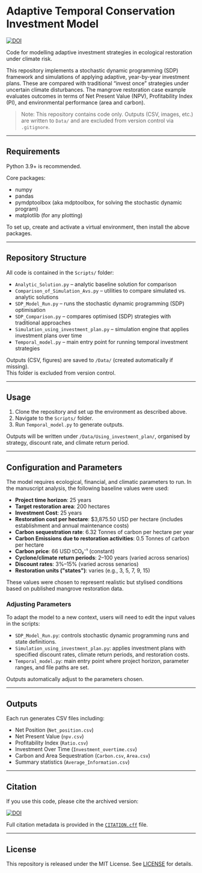 # Adaptive Temporal Conservation Investment Model

[![DOI](https://zenodo.org/badge/1052405541.svg)](https://doi.org/10.5281/zenodo.17075221)


Code for modelling adaptive investment strategies in ecological restoration under climate risk.

This repository implements a stochastic dynamic programming (SDP) framework and simulations of applying adaptive, year-by-year investment plans. These are compared with traditional “invest once” strategies under uncertain climate disturbances. The mangrove restoration case example evaluates outcomes in terms of Net Present Value (NPV), Profitability Index (PI), and environmental performance (area and carbon).

> Note: This repository contains code only. Outputs (CSV, images, etc.) are written to `Data/` and are excluded from version control via `.gitignore`.

---

## Requirements

Python 3.9+ is recommended.

Core packages:
- numpy  
- pandas  
- pymdptoolbox (aka mdptoolbox, for solving the stochastic dynamic program)  
- matplotlib (for any plotting)

To set up, create and activate a virtual environment, then install the above packages.

---

## Repository Structure

All code is contained in the `Scripts/` folder:

- `Analytic_Solution.py` – analytic baseline solution for comparison  
- `Comparison_of_Simulation_Avs.py` – utilities to compare simulated vs. analytic solutions  
- `SDP_Model_Run.py` – runs the stochastic dynamic programming (SDP) optimisation  
- `SDP_Comparison.py` – compares optimised (SDP) strategies with traditional approaches  
- `Simulation_using_investment_plan.py` – simulation engine that applies investment plans over time  
- `Temporal_model.py` – main entry point for running temporal investment strategies  

Outputs (CSV, figures) are saved to `/Data/` (created automatically if missing).  
This folder is excluded from version control.

---

## Usage

1. Clone the repository and set up the environment as described above.  
2. Navigate to the `Scripts/` folder.  
3. Run `Temporal_model.py` to generate outputs.  

Outputs will be written under `/Data/Using_investment_plan/`, organised by strategy, discount rate, and climate return period.

---

## Configuration and Parameters

The model requires ecological, financial, and climatic parameters to run. In the manuscript analysis, the following baseline values were used:

- **Project time horizon**: 25 years
- **Target restoration area**: 200 hectares
- **Investment Cost**: 25 years
- **Restoration cost per hectare**: $3,875.50 USD per hectare (includes establishment and annual maintenance costs)
- **Carbon sequestration rate**: 6.32 Tonnes of carbon per hectare per year
- **Carbon Emissions due to restoration activities**: 0.5 Tonnes of carbon per hectare
- **Carbon price**: 66 USD tCO₂⁻¹ (constant)  
- **Cyclone/climate return periods**: 2–100 years (varied across senarios)
- **Discount rates**: 3%–15%  (varied across senarios)
- **Restoration units ("states")**: varies (e.g., 3, 5, 7, 9, 15)

These values were chosen to represent realistic but stylised conditions based on published mangrove restoration data.

### Adjusting Parameters
To adapt the model to a new context, users will need to edit the input values in the scripts:

- `SDP_Model_Run.py`: controls stochastic dynamic programming runs and state definitions.  
- `Simulation_using_investment_plan.py`: applies investment plans with specified discount rates, climate return periods, and restoration costs.  
- `Temporal_model.py`: main entry point where project horizon, parameter ranges, and file paths are set.  

Outputs automatically adjust to the parameters chosen.

---


## Outputs

Each run generates CSV files including:
- Net Position (`Net_position.csv`)  
- Net Present Value (`npv.csv`)  
- Profitability Index (`Ratio.csv`)  
- Investment Over Time (`Investment_overtime.csv`)  
- Carbon and Area Sequestration (`Carbon.csv`, `Area.csv`)  
- Summary statistics (`Average_Information.csv`)  

---

## Citation

If you use this code, please cite the archived version:

[![DOI](https://zenodo.org/badge/DOI/10.5281/zenodo.17075222.svg)](https://doi.org/10.5281/zenodo.17075222)

Full citation metadata is provided in the [`CITATION.cff`](./CITATION.cff) file.  

---

## License

This repository is released under the MIT License. See [LICENSE](LICENSE) for details.
